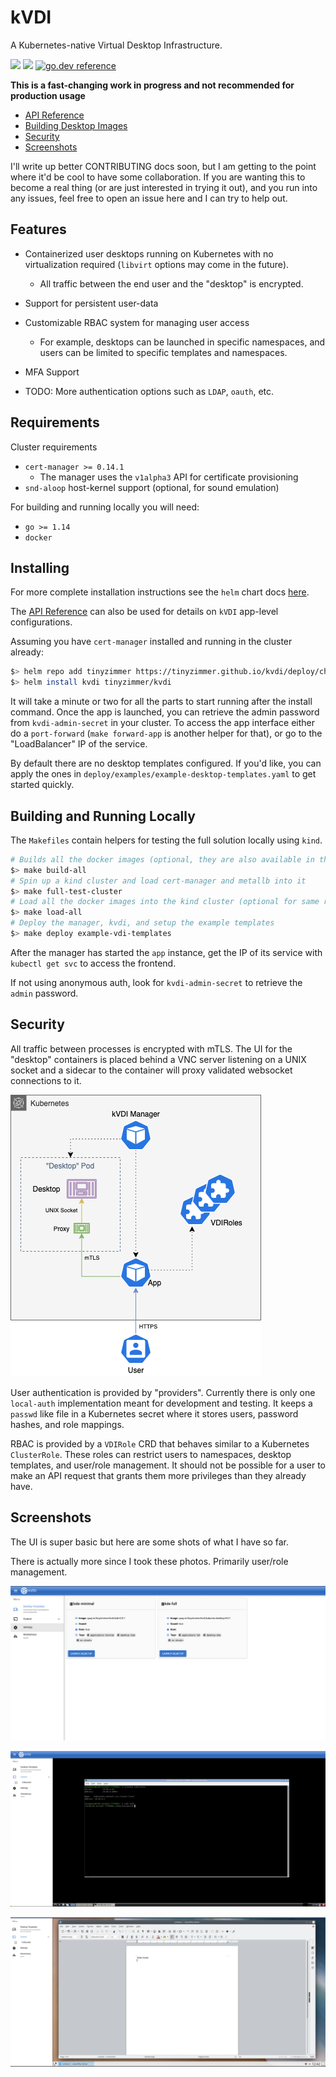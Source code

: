 # kVDI

A Kubernetes-native Virtual Desktop Infrastructure.

![](https://github.com/tinyzimmer/kvdi/workflows/Tests/badge.svg)
![](https://github.com/tinyzimmer/kvdi/workflows/Build/badge.svg)
[![go.dev reference](https://img.shields.io/badge/go.dev-reference-007d9c?logo=go&logoColor=white&style=flat-rounded)](https://pkg.go.dev/github.com/tinyzimmer/kvdi)

**This is a fast-changing work in progress and not recommended for production usage**

 - [API Reference](doc/crds.md)
 - [Building Desktop Images](build/desktops/README.md)
 - [Security](#security)
 - [Screenshots](#screenshots)

I'll write up better CONTRIBUTING docs soon, but I am getting to the point where it'd be cool to have some collaboration.
If you are wanting this to become a real thing (or are just interested in trying it out), and you run into any issues, feel free to open an issue here and I can try to help out.

## Features

  - Containerized user desktops running on Kubernetes with no virtualization required (`libvirt` options may come in the future).

    - All traffic between the end user and the "desktop" is encrypted.


  - Support for persistent user-data

  - Customizable RBAC system for managing user access

    - For example, desktops can be launched in specific namespaces, and users can be limited to specific templates and namespaces.


  - MFA Support

  - TODO: More authentication options such as `LDAP`, `oauth`, etc.

## Requirements

Cluster requirements

  - `cert-manager >= 0.14.1`
    - The manager uses the `v1alpha3` API for certificate provisioning
  - `snd-aloop` host-kernel support (optional, for sound emulation)

For building and running locally you will need:

  - `go >= 1.14`
  - `docker`

## Installing

For more complete installation instructions see the `helm` chart docs [here](deploy/charts/kvdi/README.md).

The [API Reference](doc/crds.md) can also be used for details on `kVDI` app-level configurations.

Assuming you have `cert-manager` installed and running in the cluster already:

```bash
$> helm repo add tinyzimmer https://tinyzimmer.github.io/kvdi/deploy/charts
$> helm install kvdi tinyzimmer/kvdi
```

It will take a minute or two for all the parts to start running after the install command.
Once the app is launched, you can retrieve the admin password from `kvdi-admin-secret` in your cluster.
To access the app interface either do a `port-forward` (`make forward-app` is another helper for that), or go to the "LoadBalancer" IP of the service.

By default there are no desktop templates configured. If you'd like, you can apply the ones in `deploy/examples/example-desktop-templates.yaml` to get started quickly.

## Building and Running Locally

The `Makefiles` contain helpers for testing the full solution locally using `kind`.

```bash
# Builds all the docker images (optional, they are also available in the quay repo)
$> make build-all
# Spin up a kind cluster and load cert-manager and metallb into it
$> make full-test-cluster
# Load all the docker images into the kind cluster (optional for same reason as build)
$> make load-all
# Deploy the manager, kvdi, and setup the example templates
$> make deploy example-vdi-templates
```

After the manager has started the `app` instance, get the IP of its service with `kubectl get svc` to access the frontend.

If not using anonymous auth, look for `kvdi-admin-secret` to retrieve the `admin` password.

## Security

All traffic between processes is encrypted with mTLS.
The UI for the "desktop" containers is placed behind a VNC server listening on a UNIX socket and a sidecar to the container will proxy validated websocket connections to it.

![img](doc/kvdi_arch.png)

User authentication is provided by "providers". Currently there is only one `local-auth` implementation meant for development and testing.
It keeps a `passwd` like file in a Kubernetes secret where it stores users, password hashes, and role mappings.

RBAC is provided by a `VDIRole` CRD that behaves similar to a Kubernetes `ClusterRole`.
These roles can restrict users to namespaces, desktop templates, and user/role management.
It should not be possible for a user to make an API request that grants them more privileges than they already have.

## Screenshots

The UI is super basic but here are some shots of what I have so far.

There is actually more since I took these photos. Primarily user/role management.

![img](doc/templates.png)

![img](doc/term.png)

![img](doc/libre.png)
